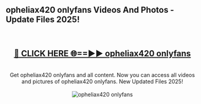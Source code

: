<h2>opheliax420 onlyfans Videos And Photos - Update Files 2025!</h2>
<br>
<div align="center">
<h2><a href="https://linkcuts.com/hfmhzwbr" rel="nofollow">🔴 CLICK HERE 🌐==►► opheliax420 onlyfans</a></h2>
<br>
Get opheliax420 onlyfans and all content. Now you can access all videos and pictures of opheliax420 onlyfans. New Updated Files 2025!
<br>
<br>
<a href="https://linkcuts.com/hfmhzwbr" rel="nofollow" data-target="animated-image.originalLink"><img src="https://i.ibb.co.com/WyWwxjT/player-gif2.gif" alt="opheliax420 onlyfans" style="max-width: 100%; display: inline-block;" data-target="animated-image.originalImage"></a>
</div>
<br>